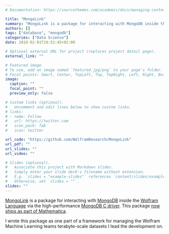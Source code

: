 ```yaml
---
# Documentation: https://sourcethemes.com/academic/docs/managing-content/

title: "MongoLink"
summary: "MongoLink is a package for interacting with MongoDB inside the Wolfram Language via the high-performance MongoDB C driver."
authors: []
tags: ["database", "mongodb"]
categories: ["Data Science"]
date: 2018-02-01T19:52:45+02:00

# Optional external URL for project (replaces project detail page).
external_link: ""

# Featured image
# To use, add an image named `featured.jpg/png` to your page's folder.
# Focal points: Smart, Center, TopLeft, Top, TopRight, Left, Right, BottomLeft, Bottom, BottomRight.
image:
  caption: ""
  focal_point: ""
  preview_only: false

# Custom links (optional).
#   Uncomment and edit lines below to show custom links.
# links:
# - name: Follow
#   url: https://twitter.com
#   icon_pack: fab
#   icon: twitter

url_code: "https://github.com/WolframResearch/MongoLink"
url_pdf: ""
url_slides: ""
url_video: ""

# Slides (optional).
#   Associate this project with Markdown slides.
#   Simply enter your slide deck's filename without extension.
#   E.g. `slides = "example-slides"` references `content/slides/example-slides.md`.
#   Otherwise, set `slides = ""`.
slides: ""
---
```


[MongoLink](https://github.com/WolframResearch/MongoLink) is a package for interacting with [MongoDB](https://www.mongodb.com/) inside the [Wolfram Language](https://en.wikipedia.org/wiki/Wolfram_Language#targetText=The%20Wolfram%20Language%20is%20a,and%20the%20Wolfram%20Programming%20Cloud.) via the high-performance [MongoDB C driver](http://mongoc.org/). This package [now ships as part of Mathematica](https://reference.wolfram.com/language/MongoLink/guide/MongoLinkOperations.html).

I wrote this package as one part of a framework for managing the Wolfram Machine Learning teams terabyte-scale datasets I lead the development on.